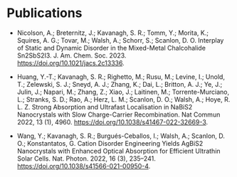 # Publications

* Nicolson, A.; Breternitz, J.; Kavanagh, S. R.; Tomm, Y.; Morita, K.; Squires, A. G.; Tovar, M.; Walsh, A.; Schorr, S.; Scanlon, D. O. Interplay of Static and Dynamic Disorder in the Mixed-Metal Chalcohalide Sn2SbS2I3. J. Am. Chem. Soc. 2023. https://doi.org/10.1021/jacs.2c13336.

* Huang, Y.-T.; Kavanagh, S. R.; Righetto, M.; Rusu, M.; Levine, I.; Unold, T.; Zelewski, S. J.; Sneyd, A. J.; Zhang, K.; Dai, L.; Britton, A. J.; Ye, J.; Julin, J.; Napari, M.; Zhang, Z.; Xiao, J.; Laitinen, M.; Torrente-Murciano, L.; Stranks, S. D.; Rao, A.; Herz, L. M.; Scanlon, D. O.; Walsh, A.; Hoye, R. L. Z. Strong Absorption and Ultrafast Localisation in NaBiS2 Nanocrystals with Slow Charge-Carrier Recombination. Nat Commun 2022, 13 (1), 4960. https://doi.org/10.1038/s41467-022-32669-3.

* Wang, Y.; Kavanagh, S. R.; Burgués-Ceballos, I.; Walsh, A.; Scanlon, D. O.; Konstantatos, G. Cation Disorder Engineering Yields AgBiS2 Nanocrystals with Enhanced Optical Absorption for Efficient Ultrathin Solar Cells. Nat. Photon. 2022, 16 (3), 235–241. https://doi.org/10.1038/s41566-021-00950-4.
